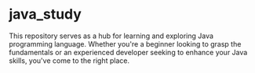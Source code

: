 # java_study
This repository serves as a hub for learning and exploring Java programming language. Whether you're a beginner looking to grasp the fundamentals or an experienced developer seeking to enhance your Java skills, you've come to the right place.
